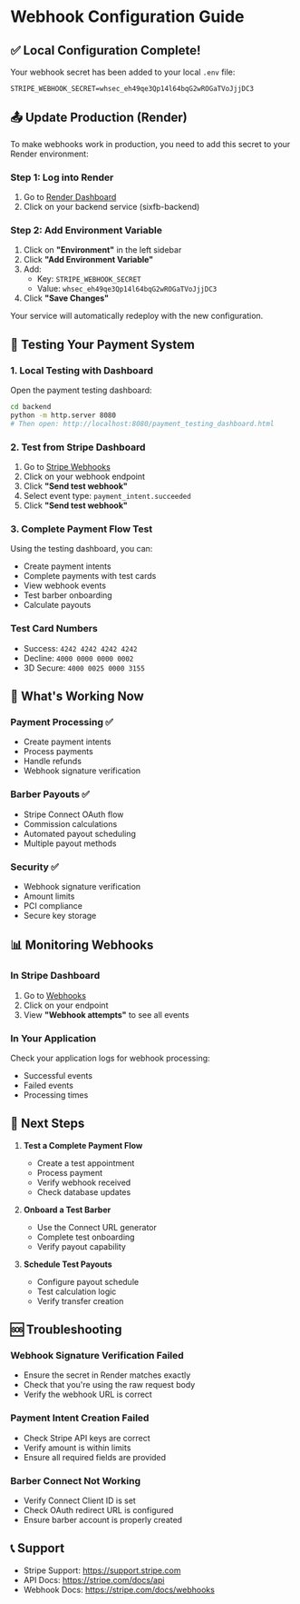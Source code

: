 # Webhook Configuration Guide

## ✅ Local Configuration Complete!

Your webhook secret has been added to your local `.env` file:
```
STRIPE_WEBHOOK_SECRET=whsec_eh49qe3Qp14l64bqG2wROGaTVoJjjDC3
```

## 📤 Update Production (Render)

To make webhooks work in production, you need to add this secret to your Render environment:

### Step 1: Log into Render
1. Go to [Render Dashboard](https://dashboard.render.com)
2. Click on your backend service (sixfb-backend)

### Step 2: Add Environment Variable
1. Click on **"Environment"** in the left sidebar
2. Click **"Add Environment Variable"**
3. Add:
   - Key: `STRIPE_WEBHOOK_SECRET`
   - Value: `whsec_eh49qe3Qp14l64bqG2wROGaTVoJjjDC3`
4. Click **"Save Changes"**

Your service will automatically redeploy with the new configuration.

## 🧪 Testing Your Payment System

### 1. Local Testing with Dashboard
Open the payment testing dashboard:
```bash
cd backend
python -m http.server 8080
# Then open: http://localhost:8080/payment_testing_dashboard.html
```

### 2. Test from Stripe Dashboard
1. Go to [Stripe Webhooks](https://dashboard.stripe.com/webhooks)
2. Click on your webhook endpoint
3. Click **"Send test webhook"**
4. Select event type: `payment_intent.succeeded`
5. Click **"Send test webhook"**

### 3. Complete Payment Flow Test
Using the testing dashboard, you can:
- Create payment intents
- Complete payments with test cards
- View webhook events
- Test barber onboarding
- Calculate payouts

### Test Card Numbers
- Success: `4242 4242 4242 4242`
- Decline: `4000 0000 0000 0002`
- 3D Secure: `4000 0025 0000 3155`

## 🎯 What's Working Now

### Payment Processing ✅
- Create payment intents
- Process payments
- Handle refunds
- Webhook signature verification

### Barber Payouts ✅
- Stripe Connect OAuth flow
- Commission calculations
- Automated payout scheduling
- Multiple payout methods

### Security ✅
- Webhook signature verification
- Amount limits
- PCI compliance
- Secure key storage

## 📊 Monitoring Webhooks

### In Stripe Dashboard
1. Go to [Webhooks](https://dashboard.stripe.com/webhooks)
2. Click on your endpoint
3. View **"Webhook attempts"** to see all events

### In Your Application
Check your application logs for webhook processing:
- Successful events
- Failed events
- Processing times

## 🚀 Next Steps

1. **Test a Complete Payment Flow**
   - Create a test appointment
   - Process payment
   - Verify webhook received
   - Check database updates

2. **Onboard a Test Barber**
   - Use the Connect URL generator
   - Complete test onboarding
   - Verify payout capability

3. **Schedule Test Payouts**
   - Configure payout schedule
   - Test calculation logic
   - Verify transfer creation

## 🆘 Troubleshooting

### Webhook Signature Verification Failed
- Ensure the secret in Render matches exactly
- Check that you're using the raw request body
- Verify the webhook URL is correct

### Payment Intent Creation Failed
- Check Stripe API keys are correct
- Verify amount is within limits
- Ensure all required fields are provided

### Barber Connect Not Working
- Verify Connect Client ID is set
- Check OAuth redirect URL is configured
- Ensure barber account is properly created

## 📞 Support

- Stripe Support: https://support.stripe.com
- API Docs: https://stripe.com/docs/api
- Webhook Docs: https://stripe.com/docs/webhooks